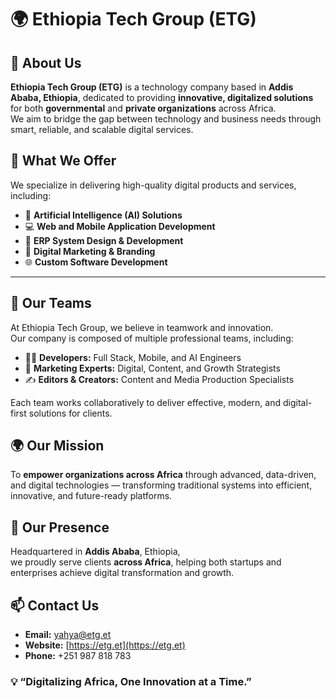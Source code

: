 # 🌍 Ethiopia Tech Group (ETG)

## 🚀 About Us
**Ethiopia Tech Group (ETG)** is a technology company based in **Addis Ababa, Ethiopia**, dedicated to providing **innovative, digitalized solutions** for both **governmental** and **private organizations** across Africa.  
We aim to bridge the gap between technology and business needs through smart, reliable, and scalable digital services.


## 💼 What We Offer
We specialize in delivering high-quality digital products and services, including:

- 🤖 **Artificial Intelligence (AI) Solutions**
- 💻 **Web and Mobile Application Development**
- 🧾 **ERP System Design & Development**
- 📢 **Digital Marketing & Branding**
- 🌐 **Custom Software Development**

---

## 🧠 Our Teams
At Ethiopia Tech Group, we believe in teamwork and innovation.  
Our company is composed of multiple professional teams, including:

- 👨‍💻 **Developers:** Full Stack, Mobile, and AI Engineers  
- 💼 **Marketing Experts:** Digital, Content, and Growth Strategists  
- ✍️ **Editors & Creators:** Content and Media Production Specialists  

Each team works collaboratively to deliver effective, modern, and digital-first solutions for clients.



## 🌍 Our Mission
To **empower organizations across Africa** through advanced, data-driven, and digital technologies — transforming traditional systems into efficient, innovative, and future-ready platforms.



## 📍 Our Presence
Headquartered in **Addis Ababa**, Ethiopia,  
we proudly serve clients **across Africa**, helping both startups and enterprises achieve digital transformation and growth.



## 📫 Contact Us
- **Email:** [yahya@etg.et](mailto:yahya@etg.et)  
- **Website:** [https://etg.et](https://etg.et)  
- **Phone:** +251 987 818 783  



### 💡 “Digitalizing Africa, One Innovation at a Time.”  
